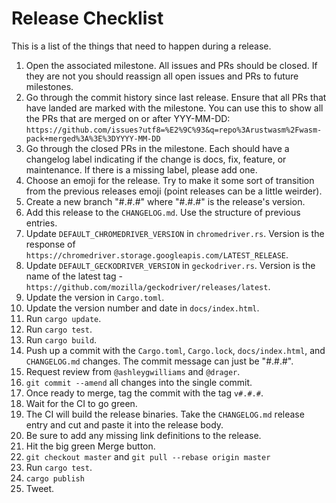 # Release Checklist

This is a list of the things that need to happen during a release.

1. Open the associated milestone. All issues and PRs should be closed. If
  they are not you should reassign all open issues and PRs to future
  milestones.
1. Go through the commit history since last release. Ensure that all PRs
  that have landed are marked with the milestone. You can use this to 
  show all the PRs that are merged on or after YYY-MM-DD: 
  `https://github.com/issues?utf8=%E2%9C%93&q=repo%3Arustwasm%2Fwasm-pack+merged%3A%3E%3DYYYY-MM-DD`
1. Go through the closed PRs in the milestone. Each should have a changelog
  label indicating if the change is docs, fix, feature, or maintenance. If
  there is a missing label, please add one.
1. Choose an emoji for the release. Try to make it some sort of transition
  from the previous releases emoji (point releases can be a little weirder).
1. Create a new branch "#.#.#" where "#.#.#" is the release's version.
1. Add this release to the `CHANGELOG.md`. Use the structure of previous 
  entries.
1. Update `DEFAULT_CHROMEDRIVER_VERSION` in `chromedriver.rs`. 
  Version is the response of `https://chromedriver.storage.googleapis.com/LATEST_RELEASE`.
1. Update `DEFAULT_GECKODRIVER_VERSION` in `geckodriver.rs`.
  Version is the name of the latest tag - `https://github.com/mozilla/geckodriver/releases/latest`.
1. Update the version in `Cargo.toml`.
1. Update the version number and date in `docs/index.html`.
1. Run `cargo update`.
1. Run `cargo test`.
1. Run `cargo build`.
1. Push up a commit with the `Cargo.toml`, `Cargo.lock`, `docs/index.html`,
  and `CHANGELOG.md` changes. The commit message can just be "#.#.#".
1. Request review from `@ashleygwilliams` and `@drager`.
1. `git commit --amend` all changes into the single commit.
1. Once ready to merge, tag the commit with the tag `v#.#.#`.
1. Wait for the CI to go green.
1. The CI will build the release binaries. Take the `CHANGELOG.md` release
  entry and cut and paste it into the release body.
1. Be sure to add any missing link definitions to the release.
1. Hit the big green Merge button.
1. `git checkout master` and `git pull --rebase origin master`
1. Run `cargo test`.
1. `cargo publish`
1. Tweet.
